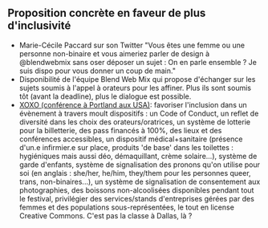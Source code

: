 ## Proposition concrète en faveur de plus d'inclusivité 

- Marie-Cécile Paccard sur son Twitter "Vous êtes une femme ou une personne non-binaire et vous aimeriez parler de design à @blendwebmix sans oser déposer un sujet : On en parle ensemble ? Je suis dispo pour vous donner un coup de main."  
- Disponibilité de l'équipe Blend Web Mix qui propose d'échanger sur les sujets soumis à l'appel à orateurs pour les affiner. Plus ils sont soumis tôt (avant la deadline), plus le dialogue est possible.  
- [XOXO (conférence à Portland aux USA)](https://2018.xoxofest.com/inclusion): favoriser l'inclusion dans un évènement à travers moult dispositifs : un Code of Conduct, un reflet de diversité dans les choix des orateurs/oratrices, un système de lotterie pour la billetterie, des pass financés à 100%, des lieux et des conférences accessibles, un dispositif médical+sanitaire (présence d'un.e infirmier.e sur place, produits 'de base' dans les toilettes : hygiéniques mais aussi déo, démaquillant, crème solaire...), système de garde d'enfants, système de signalisation des pronons qu'on utilise pour soi (en anglais : she/her, he/him, they/them pour les personnes queer, trans, non-binaires...), un système de signalisation de consentement aux photographies, des boissons non-alcoolisées disponibles pendant tout le festival, privilégier des services/stands d'entreprises gérées par des femmes et des populations sous-représentées, le tout en license Creative Commons. C'est pas la classe à Dallas, là ?
